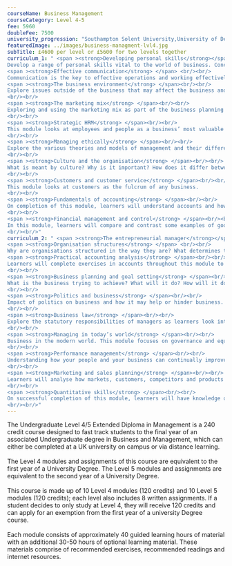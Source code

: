 ```yaml
---
courseName: Business Management
courseCategory: Level 4-5
fee: 5960
doubleFee: 7500
university_progression: "Southampton Solent University,University of Derby,University of Lincoln,University of Central Lancashire (UCLan)"
featuredImage: ../images/business-managment-lvl4.jpg
subTitle: £4600 per level or £5600 for two levels together
curriculum_1: " <span ><strong>Developing personal skills</strong></span> <br/><br/>
Develop a range of personal skills vital to the world of business. Concentrating on communication, leadership and decision making techniques.<br/><br/>
<span ><strong>Effective communication</strong> </span> <br/><br/>
Communication is the key to effective operations and working effectively with others. Throughout this module, learners will grasp a range of communication techniques used for a variety of commercial purposes.<br/><br/>
<span ><strong>The business environment</strong> </span><br/><br/>
Explore issues outside of the business that may affect the business and its operations. Looking into economics, international dimensions, nature and competition.
<br/><br/>
<span ><strong>The marketing mix</strong> </span><br/><br/>
Exploring and using the marketing mix as part of the business planning process.
<br/><br/>
<span ><strong>Strategic HRM</strong> </span><br/><br/>
This module looks at employees and people as a business’ most valuable asset. Recruit the best, reward the best and retain the best.
<br/><br/>
<span ><strong>Managing ethically</strong> </span><br/><br/>
Explore the various theories and models of management and their different contexts.
<br/><br/>
<span ><strong>Culture and the organisation</strong> </span><br/><br/>
What is meant by culture? Why is it important? How does it differ between organisations?
<br/><br/>
<span ><strong>Customers and customer service</strong> </span><br/><br/>
This module looks at customers as the fulcrum of any business.
<br/><br/>
<span ><strong>Fundamentals of accounting</strong> </span><br/><br/>
On completion of this module, learners will understand accounts and how they can be used to give insight into the health of the organisation.
<br/><br/>
<span ><strong>Financial management and control</strong> </span><br/><br/>
In this module, learners will compare and contrast some examples of good and bad financial decision making and the impact on the business.
<br/><br/>"
curriculum_2: " <span ><strong>The entrepreneurial manager</strong></span> <br/><br/> What is an entrepreneur? Examine the skills and qualities of entrepreneurship.<br/><br/>
<span ><strong>Organisation structures</strong> </span> <br/><br/>
Why are organisations structured in the way they are? What determines the optimum structure and how does it differ between organisations? In this module, learners will look at the numerous models and theories that make up organisational structure.<br/><br/>
<span ><strong>Practical accounting analysis</strong> </span><br/><br/>
Learners will complete exercises in accounts throughout this module to understand what they are telling us and the actions that analysis can precipitate.
<br/><br/>
<span ><strong>Business planning and goal setting</strong> </span><br/><br/>
What is the business trying to achieve? What will it do? How will it do it? This module focuses on the creation of clear goals and clear plans to achieve a clear objective.
<br/><br/>
<span ><strong>Politics and business</strong> </span><br/><br/>
Impact of politics on business and how it may help or hinder business. This module will educate learners on economic impact, exports and government support.
<br/><br/>
<span ><strong>Business law</strong> </span><br/><br/>
Explore the statutory responsibilities of managers as learners look into the legalities of business and business executives.
<br/><br/>
<span ><strong>Managing in today’s world</strong> </span><br/><br/>
Business in the modern world. This module focuses on governance and equality as a means to do right in business.
<br/><br/>
<span ><strong>Performance management</strong> </span><br/><br/>
Understanding how your people and your business can continually improve together, learners will review reward structures, CPD, training and development to ensure high performance in business.
<br/><br/>
<span ><strong>Marketing and sales planning</strong> </span><br/><br/>
Learners will analyse how markets, customers, competitors and products can come together in a cohesive plan.
<br/><br/>
<span ><strong>Quantitative skills</strong> </span><br/><br/>
On successful completion of this module, learners will have knowledge of numeric exercises and will understand their use within the context of the business.
<br/><br/>"
---
```

The Undergraduate Level 4/5 Extended Diploma in Management is a 240 credit course designed to fast track students to the final year of an associated Undergraduate degree in Business and Management, which can either be completed at a UK university on campus or via distance learning.
<br/><br/>
The Level 4 modules and assignments of this course are equivalent to the first year of a University Degree. The Level 5 modules and assignments are equivalent to the second year of a University Degree.
<br/><br/>
This course is made up of 10 Level 4 modules (120 credits) and 10 Level 5 modules (120 credits); each level also includes 8 written assignments. If a student decides to only study at Level 4, they will receive 120 credits and can apply for an exemption from the first year of a university Degree course.
<br/><br/>
Each module consists of approximately 40 guided learning hours of material with an additional 30-50 hours of optional learning material. These materials comprise of recommended exercises, recommended readings and internet resources.